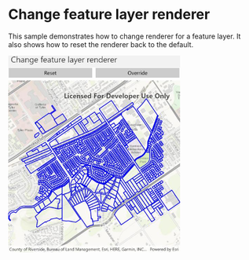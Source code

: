 # Change feature layer renderer

This sample demonstrates how to change renderer for a feature layer. It also shows how to reset the renderer back to the default.

<img src="ChangeFeatureLayerRenderer.jpg" width="350"/>
